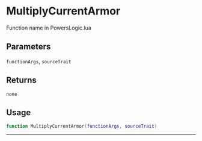# MultiplyCurrentArmor
Function name in PowersLogic.lua
## Parameters
`functionArgs`, `sourceTrait`
## Returns
`none`
## Usage
```lua
function MultiplyCurrentArmor(functionArgs, sourceTrait)
```
---
